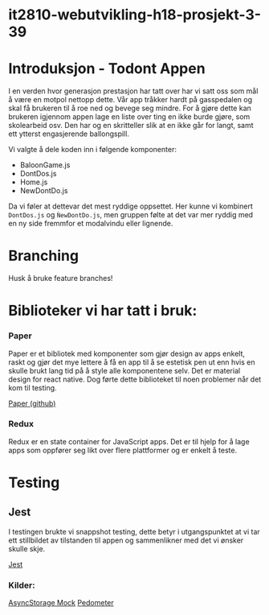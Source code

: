 # it2810-webutvikling-h18-prosjekt-3-39

# Introduksjon - Todont Appen

I en verden hvor generasjon prestasjon har tatt over har vi satt oss som mål å
være en motpol nettopp dette. Vår app tråkker hardt på gasspedalen og skal få
brukeren til å roe ned og bevege seg mindre. For å gjøre dette kan brukeren
igjennom appen lage en liste over ting en ikke burde gjøre, som skolearbeid osv.
Den har og en skritteller slik at en ikke går for langt, samt ett ytterst
engasjerende ballongspill.

Vi valgte å dele koden inn i følgende komponenter:
 * BaloonGame.js
 * DontDos.js
 * Home.js
 * NewDontDo.js
 
Da vi føler at dettevar det mest ryddige oppsettet. Her kunne vi kombinert
`DontDos.js` og `ǸewDontDo.js`, men gruppen følte at det var mer ryddig med en
ny side fremmfor et modalvindu eller lignende.

# Branching

Husk å bruke feature branches!

# Biblioteker vi har tatt i bruk:

### Paper 

Paper er et bibliotek med komponenter som gjør design av apps enkelt, raskt og
gjør det mye lettere å få en app til å se estetisk pen ut enn hvis en skulle
brukt lang tid på å style alle komponentene selv. Det er material design for
react native. Dog førte dette biblioteket til noen problemer når det kom til
testing.

[Paper (github)](https://github.com/callstack/react-native-paper)

### Redux

Redux er en state container for JavaScript apps. Det er til hjelp for å lage
apps som oppfører seg likt over flere plattformer og er enkelt å teste.

# Testing

## Jest

I testingen brukte vi snappshot testing, dette betyr i utgangspunktet at vi tar
ett stillbildet av tilstanden til appen og sammenlikner med det vi ønsker skulle
skje.

[Jest](https://jestjs.io/)

### Kilder:

[AsyncStorage Mock](https://stackoverflow.com/questions/40952566/how-to-test-async-storage-with-jest)
[Pedometer](https://docs.expo.io/versions/latest/sdk/pedometer)
